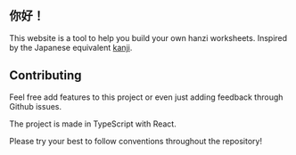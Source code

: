## 你好！

This website is a tool to help you build your own hanzi worksheets. Inspired by the Japanese equivalent [kanji](https://github.com/jensechu/kanji).

## Contributing

Feel free add features to this project or even just adding feedback through Github issues.

The project is made in TypeScript with React.

Please try your best to follow conventions throughout the repository!

